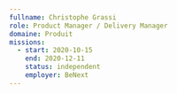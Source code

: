 ```yaml
---
fullname: Christophe Grassi
role: Product Manager / Delivery Manager
domaine: Produit
missions:
  - start: 2020-10-15
    end: 2020-12-11
    status: independent
    employer: BeNext
---
```


